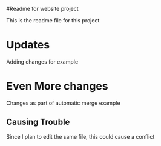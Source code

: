 #Readme for website project

This is the readme file for this project

# Updates

Adding changes for example

# Even More changes

Changes as part of automatic merge example

## Causing Trouble

Since I plan to edit the same file, this could cause a conflict
